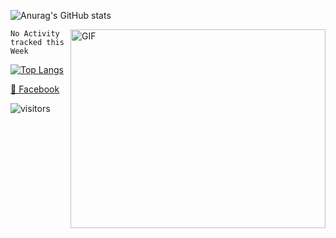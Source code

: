 ![Anurag's GitHub stats](https://github-readme-stats.vercel.app/api?username=huutoan02&show_icons=true&theme=radical&include_all_commits=true)

<img align="right" alt="GIF" src="https://github.com/Gapur/Gapur/blob/master/coding.gif?raw=true" width="408" height="318" />

<!--START_SECTION:waka-->
```text
No Activity tracked this Week
```
<!--END_SECTION:waka-->

[![Top Langs](https://github-readme-stats.vercel.app/api/top-langs/?username=huutoan02&layout=compact)](#)

[📘 Facebook](https://www.facebook.con/huutoan02)

![visitors](https://visitor-badge.glitch.me/badge?page_id=page.id)
